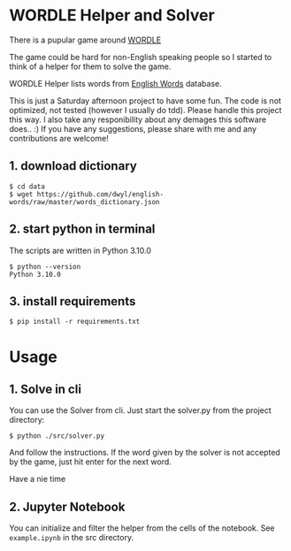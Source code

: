 # WORDLE Helper and Solver

There is a pupular game around [WORDLE](https://www.powerlanguage.co.uk/wordle/)

The game could be hard for non-English speaking people so I started to think of a helper for them to solve the game.

WORDLE Helper lists words from [English Words](https://github.com/dwyl/english-words/) database.

This is just a Saturday afternoon project to have some fun. The code is not optimized, not tested (however I usually do tdd). Please handle this project this way. I also take any responibility about any demages this software does.. :) If you have any suggestions, please share with me and any contributions are welcome!

## 1. download dictionary

```
$ cd data
$ wget https://github.com/dwyl/english-words/raw/master/words_dictionary.json
```

## 2. start python in terminal

The scripts are written in Python 3.10.0

```
$ python --version
Python 3.10.0
```

## 3. install requirements

```
$ pip install -r requirements.txt
```

# Usage

## 1. Solve in cli

You can use the Solver from cli. Just start the solver.py from the project directory:
```
$ python ./src/solver.py
```

And follow the instructions. If the word given by the solver is not accepted by the game, just hit enter for the next word.

Have a nie time

## 2. Jupyter Notebook

You can initialize and filter the helper from the cells of the notebook. See `example.ipynb` in the src directory.
